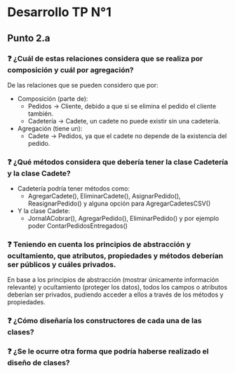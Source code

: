 # Desarrollo TP N°1 
## Punto 2.a
### :question: ¿Cuál de estas relaciones considera que se realiza por composición y cuál por agregación?
De las relaciones que se pueden considero que por:
- Composición (parte de):
    - Pedidos -> Cliente, debido a que si se elimina el pedido el cliente también.
    - Cadetería -> Cadete, un cadete no puede existir sin una cadetería.
- Agregación (tiene un):
    - Cadete -> Pedidos, ya que el cadete no depende de la existencia del pedido.

### :question: ¿Qué métodos considera que debería tener la clase Cadetería y la clase Cadete?
- Cadetería podría tener métodos como:
    - AgregarCadete(), EliminarCadete(), AsignarPedido(), ReasignarPedido() y alguna opción para AgregarCadetesCSV()
- Y la clase Cadete:
    - JornalACobrar(), AgregarPedido(), EliminarPedido() y por ejemplo poder ContarPedidosEntregados()

### :question: Teniendo en cuenta los principios de abstracción y ocultamiento, que atributos, propiedades y métodos deberían ser públicos y cuáles privados.
En base a los principios de abstracción (mostrar únicamente información relevante) y ocultamiento (proteger los datos), todos los campos o atributos deberían ser privados, pudiendo acceder a ellos a través de los métodos y propiedades.

### :question: ¿Cómo diseñaría los constructores de cada una de las clases?


### :question: ¿Se le ocurre otra forma que podría haberse realizado el diseño de clases?